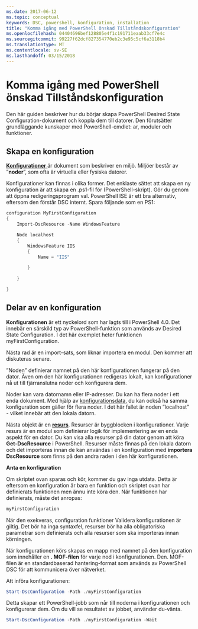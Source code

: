 ```yaml
---
ms.date: 2017-06-12
ms.topic: conceptual
keywords: DSC, powershell, konfiguration, installation
title: "Komma igång med PowerShell önskad Tillståndskonfiguration"
ms.openlocfilehash: 04404696bef128805e4f1c191711eaab33cf7e4c
ms.sourcegitcommit: 99227f62dcf827354770eb2c3e95c5cf6a3118b4
ms.translationtype: MT
ms.contentlocale: sv-SE
ms.lasthandoff: 03/15/2018
---
```

# <a name="getting-started-with-powershell-desired-state-configuration"></a>Komma igång med PowerShell önskad Tillståndskonfiguration #

Den här guiden beskriver hur du börjar skapa PowerShell Desired State Configuration-dokument och koppla dem till datorer. Den förutsätter grundläggande kunskaper med PowerShell-cmdlet: ar, moduler och funktioner. 


## <a name="create-a-configuration"></a>Skapa en konfiguration ##

[**Konfigurationer** ](https://msdn.microsoft.com/powershell/dsc/configurations) är dokument som beskriver en miljö. Miljöer består av ”**noder**”, som ofta är virtuella eller fysiska datorer. 

Konfigurationer kan finnas i olika former. Det enklaste sättet att skapa en ny konfiguration är att skapa en .ps1-fil för (PowerShell-skript). Gör du genom att öppna redigeringsprogram val. PowerShell ISE är ett bra alternativ, eftersom den förstår DSC internt. Spara följande som en PS1:

```powershell
configuration MyFirstConfiguration
{
    Import-DscResource -Name WindowsFeature

    Node localhost
    {
        WindowsFeature IIS
        {
            Name = "IIS"

        }
        
    }

}
```
## <a name="parts-of-a-configuration"></a>Delar av en konfiguration ##
**Konfigurationen** är ett nyckelord som har lagts till i PowerShell 4.0. Det innebär en särskild typ av PowerShell-funktion som används av Desired State Configuration. I det här exemplet heter funktionen myFirstConfiguration. 

Nästa rad är en import-sats, som liknar importera en modul. Den kommer att diskuteras senare.

”Noden” definierar namnet på den här konfigurationen fungerar på den dator. Även om den här konfigurationen redigeras lokalt, kan konfigurationer nå ut till fjärranslutna noder och konfigurera dem. 

Noder kan vara datornamn eller IP-adresser. Du kan ha flera noder i ett enda dokument. Med hjälp av [konfigurationsdata](https://msdn.microsoft.com/powershell/dsc/configdata), du kan också ha samma konfiguration som gäller för flera noder. I det här fallet är noden ”localhost” - vilket innebär att den lokala datorn. 

Nästa objekt är en [ **resurs**](https://msdn.microsoft.com/powershell/dsc/resources). Resurser är byggblocken i konfigurationer. Varje resurs är en modul som definierar logik för implementering av en enda aspekt för en dator. Du kan visa alla resurser på din dator genom att köra **Get-DscResource** i PowerShell. Resurser måste finnas på den lokala datorn och det importeras innan de kan användas i en konfiguration med **importera DscResource** som finns på den andra raden i den här konfigurationen. 

**Anta en konfiguration**

Om skriptet ovan sparas och kör, kommer du gav inga utdata. Detta är eftersom en konfiguration är bara en funktion och skriptet ovan har definierats funktionen men ännu inte köra den. När funktionen har definierats, måste det anropas:
```powershell
myFirstConfiguration
```

När den exekveras, configuration funktioner Validera konfigurationen är giltig. Det bör ha inga syntaxfel, resurser bör ha alla obligatoriska parametrar som definierats och alla resurser som ska importeras innan körningen.

När konfigurationen körs skapas en mapp med namnet på den konfiguration som innehåller en **. MOF-filen** för varje nod i konfigurationen. Den. MOF-filen är en standardbaserad hantering-format som används av PowerShell DSC för att kommunicera över nätverket.

Att införa konfigurationen:
```powershell
Start-DscConfiguration -Path ./myFirstConfiguration
```
Detta skapar ett PowerShell-jobb som når till noderna i konfigurationen och konfigurerar dem. Om du vill se resultatet av jobbet, använder du-vänta. 
```powershell
Start-DscConfiguration -Path ./myFirstConfiguration -Wait
```

